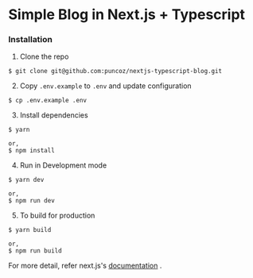 # Simple Blog in Next.js + Typescript

### Installation

1. Clone the repo
```shell script
$ git clone git@github.com:puncoz/nextjs-typescript-blog.git
```

2. Copy `.env.example` to `.env` and update configuration
```shell script
$ cp .env.example .env
```

3. Install dependencies
```shell script
$ yarn

or,
$ npm install
```

4. Run in Development mode
```shell script
$ yarn dev

or,
$ npm run dev
```

5. To build for production
```shell script
$ yarn build

or,
$ npm run build
```

For more detail, refer next.js's [documentation](https://nextjs.org/docs/) .
